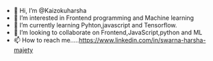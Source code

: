 - 👋 Hi, I’m @Kaizokuharsha
- 👀 I’m interested in Frontend programming and Machine learning
- 🌱 I’m currently learning Pyhton,javascript and Tensorflow.
- 💞️ I’m looking to collaborate on Frontend,JavaScript,python and ML
- 📫 How to reach me.....https://www.linkedin.com/in/swarna-harsha-majety

<!---
Kaizokuharsha/Kaizokuharsha is a ✨ special ✨ repository because its `README.md` (this file) appears on your GitHub profile.
You can click the Preview link to take a look at your changes.
--->
